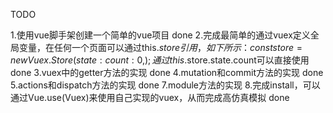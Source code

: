 TODO

1.使用vue脚手架创建一个简单的vue项目 done
2.完成最简单的通过vuex定义全局变量，在任何一个页面可以通过this.$store引用，如下所示：
const store = new Vuex.Store({
  state: {
    count: 0
  },
});
通过this.$store.state.count可以直接使用 done 
3.vuex中的getter方法的实现 done
4.mutation和commit方法的实现 done
5.actions和dispatch方法的实现 done 
7.module方法的实现
8.完成install，可以通过Vue.use(Vuex)来使用自己实现的vuex，从而完成高仿真模拟 done 
